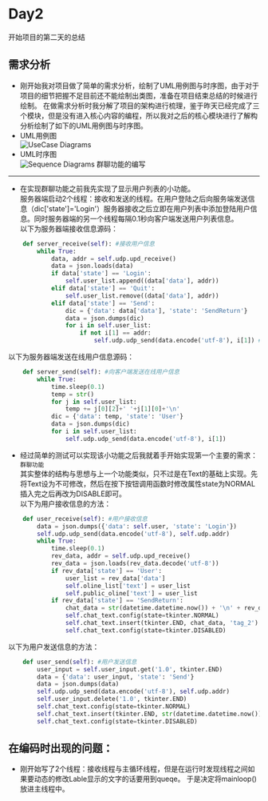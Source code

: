 Day2
===
开始项目的第二天的总结<br>

需求分析
---
* 刚开始我对项目做了简单的需求分析，绘制了UML用例图与时序图，由于对于项目的细节把握不足目前还不能绘制出类图，准备在项目结束总结的时候进行绘制。
 在做需求分析时我分解了项目的架构进行梳理，鉴于昨天已经完成了三个模块，但是没有进入核心内容的编程，所以我对之后的核心模块进行了解构分析绘制了如下的UML用例图与时序图。
* UML用例图<br>
![UseCase Diagrams](https://github.com/FreeToBelieve/ChatOlineDeom/blob/master/info/用例图.jpg) 
* UML时序图<br>
![Sequence Diagrams](https://github.com/FreeToBelieve/ChatOlineDeom/blob/master/info/时序图.jpg)
群聊功能的编写
---
* 在实现群聊功能之前我先实现了显示用户列表的小功能。<br>
服务器端启动2个线程：接收和发送的线程。在用户登陆之后向服务端发送信息（dic['state']='Login'）服务器接收之后立即在用户列表中添加登陆用户信息。同时服务器端的另一个线程每隔0.1秒向客户端发送用户列表信息。<br>
以下为服务器端接收信息源码：
```python
    def server_receive(self): #接收用户信息
        while True:
            data, addr = self.udp.upd_receive()
            data = json.loads(data)
            if data['state'] == 'Login':
                self.user_list.append((data['data'], addr))
            elif data['state'] == 'Quit':
                self.user_list.remove((data['data'], addr))
            elif data['state'] == 'Send':
                dic = {'data': data['data'], 'state': 'SendReturn'}
                data = json.dumps(dic)
                for i in self.user_list:
                    if not i[1] == addr:
                        self.udp.udp_send(data.encode('utf-8'), i[1]) #断定为群聊信息，将信息发给所有在线用户
```
以下为服务器端发送在线用户信息源码：
```python
    def server_send(self): #向客户端发送在线用户信息
        while True:
            time.sleep(0.1)
            temp = str()
            for j in self.user_list:
                temp += j[0][2]+' '+j[1][0]+'\n'
            dic = {'data': temp, 'state': 'User'}
            data = json.dumps(dic)
            for i in self.user_list:
                self.udp.udp_send(data.encode('utf-8'), i[1])
```
* 经过简单的测试可以实现该小功能之后我就着手开始实现第一个主要的需求：`群聊功能`<br>
其实整体的结构与思想与上一个功能类似，只不过是在Text的基础上实现。先将Text设为不可修改，然后在按下按钮调用函数时修改属性state为NORMAL
插入完之后再改为DISABLE即可。<br>
以下为用户接收信息的方法：
```python
    def user_receive(self): #用户接收信息
        data = json.dumps({'data': self.user, 'state': 'Login'})
        self.udp.udp_send(data.encode('utf-8'), self.udp.addr)
        while True:
            time.sleep(0.1)
            rev_data, addr = self.udp.upd_receive()
            rev_data = json.loads(rev_data.decode('utf-8'))
            if rev_data['state'] == 'User':
                user_list = rev_data['data']
                self.oline_list['text'] = user_list
                self.public_oline['text'] = user_list
            if rev_data['state'] == 'SendReturn':
                chat_data = str(datetime.datetime.now()) + '\n' + rev_data['data'] + '\n'
                self.chat_text.config(state=tkinter.NORMAL)
                self.chat_text.insert(tkinter.END, chat_data, 'tag_2')
                self.chat_text.config(state=tkinter.DISABLED)
```
以下为用户发送信息的方法：
```python
    def user_send(self): #用户发送信息
        user_input = self.user_input.get('1.0', tkinter.END)
        data = {'data': user_input, 'state': 'Send'}
        data = json.dumps(data)
        self.udp.udp_send(data.encode('utf-8'), self.udp.addr)
        self.user_input.delete('1.0', tkinter.END)
        self.chat_text.config(state=tkinter.NORMAL)
        self.chat_text.insert(tkinter.END, str(datetime.datetime.now()) + '\n' + user_input + '\n', 'tag_1')
        self.chat_text.config(state=tkinter.DISABLED)
```
在编码时出现的问题：<br>
---
* 刚开始写了2个线程：接收线程与主循环线程，但是在运行时发现线程之间如果要动态的修改Lable显示的文字的话要用到queqe。
于是决定将mainloop()放进主线程中。
